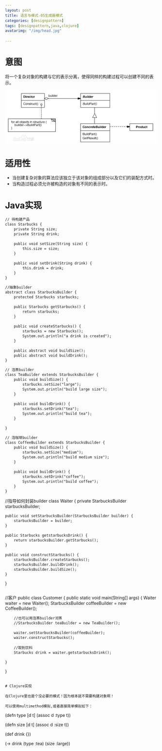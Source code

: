 ```yaml
---
layout: post
title: 语言与模式-05生成器模式
categories: [designpattern]
tags: [designpattern,java,clojure]
avatarimg: "/img/head.jpg"

---
```

# 意图

将一个复杂对象的构建与它的表示分离，使得同样的构建过程可以创建不同的表示。

![](/assets/designpattern/builder.jpg)

# 适用性

- 当创建复杂对象的算法应该独立于该对象的组成部分以及它们的装配方式时。
- 当构造过程必须允许被构造的对象有不同的表示时。

# Java实现

```
// 待构建产品
class Starbucks {
    private String size;
    private String drink;

    public void setSize(String size) {
        this.size = size;
    }

    public void setDrink(String drink) {
        this.drink = drink;
    }
}
```

```
//抽象builder
abstract class StarbucksBuilder {
    protected Starbucks starbucks;

    public Starbucks getStarbucks() {
        return starbucks;
    }

    public void createStarbucks() {
        starbucks = new Starbucks();
        System.out.println("a drink is created");
    }

    public abstract void buildSize();
    public abstract void buildDrink();
}
```

<!-- more -->

```
// 泡茶builder
class TeaBuilder extends StarbucksBuilder {
    public void buildSize() {
        starbucks.setSize("large");
        System.out.println("build large size");
    }

    public void buildDrink() {
        starbucks.setDrink("tea");
        System.out.println("build tea");
    }

}
```

```
// 泡咖啡builder
class CoffeeBuilder extends StarbucksBuilder {
    public void buildSize() {
        starbucks.setSize("medium");
        System.out.println("build medium size");
    }

    public void buildDrink() {
        starbucks.setDrink("coffee");
        System.out.println("build coffee");
    }
}
```

//指导如何封装builder
class Waiter {
    private StarbucksBuilder starbucksBuilder;

    public void setStarbucksBuilder(StarbucksBuilder builder) {
        starbucksBuilder = builder;
    }

    public Starbucks getstarbucksDrink() {
        return starbucksBuilder.getStarbucks();
    }

    public void constructStarbucks() {
        starbucksBuilder.createStarbucks();
        starbucksBuilder.buildDrink();
        starbucksBuilder.buildSize();
    }
}
```

```
//客户
public class Customer {
    public static void main(String[] args) {
        Waiter waiter = new Waiter();
        StarbucksBuilder coffeeBuilder = new CoffeeBuilder();

        //也可以用泡茶builder沏茶
        //StarbucksBuilder teaBuilder = new TeaBuilder();

        waiter.setStarbucksBuilder(coffeeBuilder);
        waiter.constructStarbucks();

        //取到饮料
        Starbucks drink = waiter.getstarbucksDrink();

    }
}
```

# Clojure实现

在Clojure里也是个没必要的模式！因为根本就不需要构建对象啊！

可以使用multimethod模拟,或者直接简单模拟如下：

```
(defn type [d t]
  (assoc d :type t))

(defn size [d t]
  (assoc d :size t))

(def drink {})

(-> drink (type :tea) (size :large))
```
